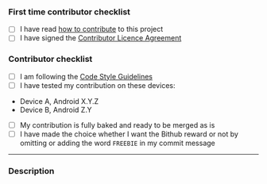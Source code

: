 <!-- You can remove this section if you have contributed before -->
### First time contributor checklist
<!-- mark with x between the brackets -->
- [ ] I have read [how to contribute](https://github.com/WhisperSystems/Signal-Android/blob/master/CONTRIBUTING.md) to this project
- [ ] I have signed the [Contributor Licence Agreement](https://whispersystems.org/cla/)

### Contributor checklist
<!-- mark with x between the brackets -->
- [ ] I am following the [Code Style Guidelines](https://github.com/WhisperSystems/Signal-Android/wiki/Code-Style-Guidelines)
- [ ] I have tested my contribution on these devices:
 * Device A, Android X.Y.Z
 * Device B, Android Z.Y
- [ ] My contribution is fully baked and ready to be merged as is
- [ ] I have made the choice whether I want the Bithub reward or not by omitting or adding the word `FREEBIE` in my commit message

----------

### Description
